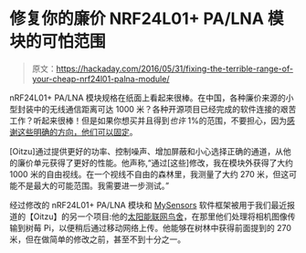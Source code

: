 # 修复你的廉价 NRF24L01+ PA/LNA 模块的可怕范围

> 原文：<https://hackaday.com/2016/05/31/fixing-the-terrible-range-of-your-cheap-nrf24l01-palna-module/>

nRF24L01+ PA/LNA 模块规格在纸面上看起来很棒。在中国，各种廉价来源的小型封装中的无线通信距离可达 1000 米？各种开源项目已经完成的软件连接的艰苦工作？听起来很棒！但是如果你想买并且得到*也许* 1%的范围，不要担心，因为[感谢这些明确的方向，他们可以固定](http://blog.blackoise.de/2016/02/fixing-your-cheap-nrf24l01-palna-module/)。

[Oitzu]通过提供更好的功率、控制噪声、增加屏蔽和小心选择正确的通道，从他的廉价单元获得了更好的性能。他声称,“通过[这些]修改，我在模块外获得了大约 1000 米的自由视线。在一个视线不自由的森林里，我测量了大约 270 米，但这可能不是最大的可能范围。我需要进一步测试。”

经过修改的 nRF24L01+ PA/LNA 模块和 [MySensors](https://www.mysensors.org/) 软件框架被用于我们最近报道的【Oitzu】的另一个项目:他的[太阳能联网鸟舍](http://hackaday.com/2016/05/20/making-solar-powered-networked-birdhouses-putting-them-in-the-middle-of-the-woods/)，在那里他们处理将相机图像传输到树莓 Pi，以便稍后通过移动网络上传。他能够在树林中获得前面提到的 270 米，但在做简单的修改之前，甚至不到十分之一。